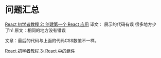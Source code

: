 # 问题汇总
[React 初学者教程 2: 创建第一个 React 应用](http://zcfy.baomitu.com/article/building-your-first-react-app-1521.html)
译文： 展示的代码有误  很多地方少了h1
原文：相同的地方没有错误

文章：最后的代码与上面的代码CSS数值不一样。

[React 初学者教程 3: React 中的组件](http://zcfy.baomitu.com/article/components-in-react-1524.html)


